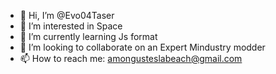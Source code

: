 - 👋 Hi, I’m @Evo04Taser
- 👀 I’m interested in Space
- 🌱 I’m currently learning Js format
- 💞️ I’m looking to collaborate on an Expert Mindustry modder
- 📫 How to reach me: amongusteslabeach@gmail.com

<!---
Evo04Taser/Evo04Taser is a ✨ special ✨ repository because its `README.md` (this file) appears on your GitHub profile.
You can click the Preview link to take a look at your changes.
--->

